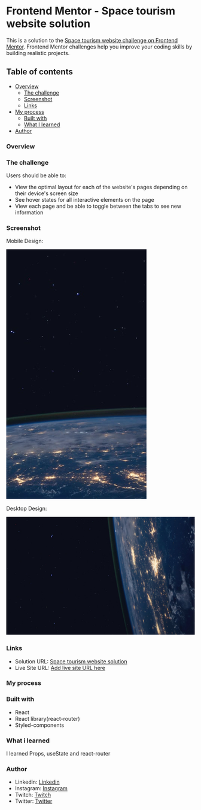 # Frontend Mentor - Space tourism website solution

This is a solution to the [Space tourism website challenge on Frontend Mentor](https://www.frontendmentor.io/challenges/space-tourism-multipage-website-gRWj1URZ3). Frontend Mentor challenges help you improve your coding skills by building realistic projects. 

## Table of contents

- [Overview](#overview)
  - [The challenge](#the-challenge)
  - [Screenshot](#screenshot)
  - [Links](#links)
- [My process](#my-process)
  - [Built with](#built-with)
  - [What I learned](#what-i-learned)
- [Author](#author)


### Overview

### The challenge

Users should be able to:

- View the optimal layout for each of the website's pages depending on their device's screen size
- See hover states for all interactive elements on the page
- View each page and be able to toggle between the tabs to see new information

### Screenshot

Mobile Design:

![Alt text](src/components/home/background-home-mobile.jpg)

Desktop Design:

![Alt text](src/components/home/background-home-desktop.jpg)

### Links

- Solution URL: [Space tourism website solution]()
- Live Site URL: [Add live site URL here]()

### My process

### Built with
- React
- React library(react-router)
- Styled-components

### What i learned

I learned Props, useState and react-router

### Author

- Linkedin: [Linkedin](https://www.linkedin.com/in/joão-pedro-fernandes-738720213/)
- Instagram: [Instagram](https://www.instagram.com/joaofteixeiraa/)
- Twitch: [Twitch](https://www.twitch.tv/higachi1058)
- Twitter: [Twitter](https://twitter.com/Joaofteixeiraa)
